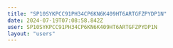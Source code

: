 ```yaml
---
title: "SP10SYKPCC91PH34CP6KN6K409HT6ARTGFZPYDP1N"
date: 2024-07-19T07:08:58.842Z
user: SP10SYKPCC91PH34CP6KN6K409HT6ARTGFZPYDP1N
layout: "users"
---
```

    